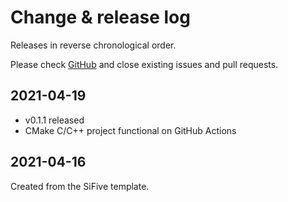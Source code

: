 # Change & release log

Releases in reverse chronological order.

Please check
[GitHub](https://github.com/xpack/hello-world-template-xpack/issues/)
and close existing issues and pull requests.

## 2021-04-19

- v0.1.1 released
- CMake C/C++ project functional on GitHub Actions

## 2021-04-16

Created from the SiFive template.